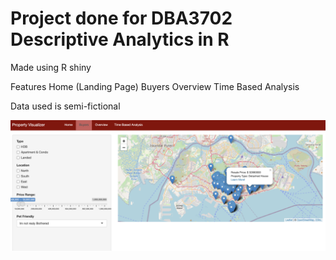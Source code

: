 # Project done for DBA3702 Descriptive Analytics in R

Made using R shiny

Features
    Home (Landing Page)
    Buyers
    Overview
    Time Based Analysis

Data used is semi-fictional

![Alt Text](www/DBAproj.png)
